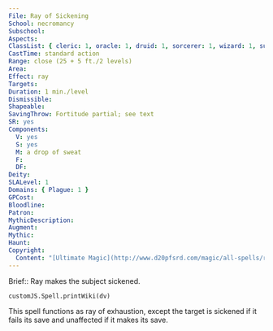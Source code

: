 ```yaml
---
File: Ray of Sickening
School: necromancy
Subschool: 
Aspects: 
ClassList: { cleric: 1, oracle: 1, druid: 1, sorcerer: 1, wizard: 1, summoner: 1, unchained summoner: 1, witch: 1, bloodrager: 1, mesmerist: 1 }
CastTime: standard action
Range: close (25 + 5 ft./2 levels)
Area: 
Effect: ray
Targets: 
Duration: 1 min./level
Dismissible: 
Shapeable: 
SavingThrow: Fortitude partial; see text
SR: yes
Components:
  V: yes
  S: yes
  M: a drop of sweat
  F: 
  DF: 
Deity: 
SLALevel: 1
Domains: { Plague: 1 }
GPCost: 
Bloodline: 
Patron: 
MythicDescription: 
Augment: 
Mythic: 
Haunt: 
Copyright:
  Content: "[Ultimate Magic](http://www.d20pfsrd.com/magic/all-spells/r/ray-of-sickening)"
---
```

Brief:: Ray makes the subject sickened.

```dataviewjs
customJS.Spell.printWiki(dv)
```

This spell functions as ray of exhaustion, except the target is sickened if it fails its save and unaffected if it makes its save.
